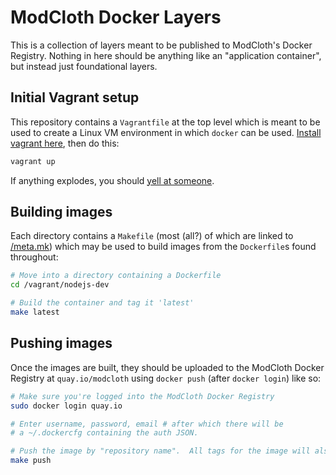 ModCloth Docker Layers
======================

This is a collection of layers meant to be published to ModCloth's Docker
Registry.  Nothing in here should be anything like an "application container",
but instead just foundational layers. 

## Initial Vagrant setup

This repository contains a `Vagrantfile` at the top level which is meant to be
used to create a Linux VM environment in which `docker` can be used.  [Install
vagrant here](http://downloads.vagrantup.com/tags/v1.3.4), then do this:

``` bash
vagrant up
```

If anything explodes, you should [yell at someone](mailto:d.buch@modcloth.com).

## Building images
Each directory contains a `Makefile` (most (all?) of which are linked to
[/meta.mk](meta.mk)) which may be used to build images from the
`Dockerfile`s found throughout:

``` bash
# Move into a directory containing a Dockerfile
cd /vagrant/nodejs-dev

# Build the container and tag it 'latest'
make latest
```

## Pushing images

Once the images are built, they should be uploaded to the ModCloth Docker
Registry at `quay.io/modcloth` using `docker push` (after `docker login`)
like so:

``` bash
# Make sure you're logged into the ModCloth Docker Registry
sudo docker login quay.io

# Enter username, password, email # after which there will be
# a ~/.dockercfg containing the auth JSON.

# Push the image by "repository name".  All tags for the image will also be pushed.
make push
```
